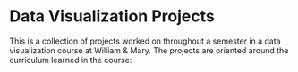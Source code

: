 # Data Visualization Projects
This is a collection of projects worked on throughout a semester in a data visualization course at William & Mary.  The projects are oriented around the curriculum learned in the course:
